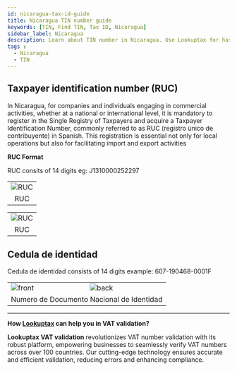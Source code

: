 ```yaml
---
id: nicaragua-tax-id-guide
title: Nicaragua TIN number guide
keywords: [TIN, Find TIN, Tax ID, Nicaragua]
sidebar_label: Nicaragua
description: Learn about TIN number in Nicaragua. Use Lookuptax for hassle-free tax id validation in Nicaragua and other 100+ countries
tags : 
  - Nicaragua
  - TIN
---
```


## Taxpayer identification number (RUC) 
In Nicaragua, for companies and individuals engaging in commercial activities, whether at a national or international level, it is mandatory to register in the Single Registry of Taxpayers and acquire a Taxpayer Identification Number, commonly referred to as RUC (registro único de contribuyente) in Spanish. This registration is essential not only for local operations but also for facilitating import and export activities

**RUC Format**

RUC consits of 14 digits eg: J1310000252297

<table align="center" border="0px" border-color="#dedede"><tr><td>
  <img src="/docs/img/taxid/ruc-nicaragua.PNG" alt="RUC" title="RUC"/>
  </td></tr>
  <tr><td align="center">RUC</td></tr>
</table>

<table align="center" border="0px" border-color="#dedede"><tr><td>
  <img src="/docs/img/taxid/ruc-nicaragua-registration-proof.PNG" alt="RUC" title="RUC"/>
  </td></tr>
  <tr><td align="center">RUC</td></tr>
</table>

## Cedula de identidad

Cedula de identidad consists of 14 digits example: 607-190468-0001F

<table align="center" border="0px" border-color="#dedede"><tr><td>
  <img src="/docs/img/taxid/cid-nicaragua-front.PNG" alt="front"  title="front"/>
  </td><td>
  <img src="/docs/img/taxid/cid-nicaragua-back.PNG" alt="back"  title="back"/>
  </td></tr>
  <tr><td align="center" colspan="2">Numero de Documento Nacional de Identidad</td></tr>
</table>


----
**How [Lookuptax](https://lookuptax.com/) can help you in VAT validation?**

**Lookuptax VAT validation** revolutionizes VAT number validation with its robust platform, empowering businesses to seamlessly verify VAT numbers across over 100 countries. Our cutting-edge technology ensures accurate and efficient validation, reducing errors and enhancing compliance.